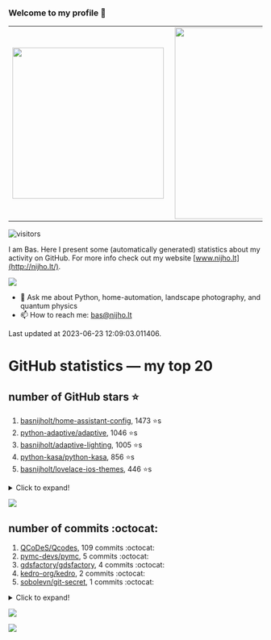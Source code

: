 ### Welcome to my profile 👋

<center>
  <table>
    <tr>
        <td><img width="300px" align="left" src="https://github-readme-stats.vercel.app/api/top-langs/?username=basnijholt&hide=TeX,Jupyter%20Notebook&layout=compact&theme=radical" /></td>
        <td><img align='right' src="https://github-readme-stats.vercel.app/api?username=basnijholt&show_icons=true&theme=radical" width="380"></td>
    </tr>
  </table>
</center>

![visitors](https://visitor-badge.glitch.me/badge?page_id=basnijholt.visitor-badge)

I am Bas. Here I present some (automatically generated) statistics about my activity on GitHub. For more info check out my website [www.nijho.lt](http://nijho.lt/).

![](https://www.nijho.lt/authors/admin/avatar_hu9e60e4b9bc120dfb6a666009f2878da6_182107_250x250_fill_q90_lanczos_center.jpg)

- 💬 Ask me about Python, home-automation, landscape photography, and quantum physics
- 📫 How to reach me: bas@nijho.lt

Last updated at 2023-06-23 12:09:03.011406.

# GitHub statistics — my top 20

## number of GitHub stars ⭐️

1. [basnijholt/home-assistant-config](https://github.com/basnijholt/home-assistant-config/), 1473 ⭐️s
2. [python-adaptive/adaptive](https://github.com/python-adaptive/adaptive/), 1046 ⭐️s
3. [basnijholt/adaptive-lighting](https://github.com/basnijholt/adaptive-lighting/), 1005 ⭐️s
4. [python-kasa/python-kasa](https://github.com/python-kasa/python-kasa/), 856 ⭐️s
5. [basnijholt/lovelace-ios-themes](https://github.com/basnijholt/lovelace-ios-themes/), 446 ⭐️s
<details><summary>Click to expand!</summary>

6. [basnijholt/lovelace-ios-dark-mode-theme](https://github.com/basnijholt/lovelace-ios-dark-mode-theme/), 413 ⭐️s
7. [basnijholt/miflora](https://github.com/basnijholt/miflora/), 360 ⭐️s
8. [basnijholt/rsync-time-machine.py](https://github.com/basnijholt/rsync-time-machine.py/), 320 ⭐️s
9. [topocm/topocm_content](https://github.com/topocm/topocm_content/), 241 ⭐️s
10. [basnijholt/home-assistant-streamdeck-yaml](https://github.com/basnijholt/home-assistant-streamdeck-yaml/), 110 ⭐️s
11. [basnijholt/home-assistant-macbook-touch-bar](https://github.com/basnijholt/home-assistant-macbook-touch-bar/), 92 ⭐️s
12. [basnijholt/markdown-code-runner](https://github.com/basnijholt/markdown-code-runner/), 73 ⭐️s
13. [kwant-project/kwant](https://github.com/kwant-project/kwant/), 73 ⭐️s
14. [basnijholt/home-assistant-streamdeck-yaml-addon](https://github.com/basnijholt/home-assistant-streamdeck-yaml-addon/), 45 ⭐️s
15. [basnijholt/aiokef](https://github.com/basnijholt/aiokef/), 29 ⭐️s
16. [basnijholt/thesis-cover](https://github.com/basnijholt/thesis-cover/), 25 ⭐️s
17. [basnijholt/instacron](https://github.com/basnijholt/instacron/), 19 ⭐️s
18. [basnijholt/adaptive-scheduler](https://github.com/basnijholt/adaptive-scheduler/), 17 ⭐️s
19. [basnijholt/addon-otmonitor](https://github.com/basnijholt/addon-otmonitor/), 15 ⭐️s
20. [kwant-project/kwant-tutorial-2016](https://github.com/kwant-project/kwant-tutorial-2016/), 13 ⭐️s

</details>

![](https://github.com/basnijholt/basnijholt/raw/main/stars_over_time.png)

## number of commits :octocat:

1. [QCoDeS/Qcodes](https://github.com/QCoDeS/Qcodes/), 109 commits :octocat:
2. [pymc-devs/pymc](https://github.com/pymc-devs/pymc/), 5 commits :octocat:
3. [gdsfactory/gdsfactory](https://github.com/gdsfactory/gdsfactory/), 4 commits :octocat:
4. [kedro-org/kedro](https://github.com/kedro-org/kedro/), 2 commits :octocat:
5. [sobolevn/git-secret](https://github.com/sobolevn/git-secret/), 1 commits :octocat:
<details><summary>Click to expand!</summary>

6. [basnijholt/molecular-dynamics-Python](https://github.com/basnijholt/molecular-dynamics-Python/), 0 commits :octocat:
7. [basnijholt/rsync-time-machine.py](https://github.com/basnijholt/rsync-time-machine.py/), 0 commits :octocat:
8. [bdraco/ulid-transform](https://github.com/bdraco/ulid-transform/), 0 commits :octocat:
9. [binance/binance-spot-api-docs](https://github.com/binance/binance-spot-api-docs/), 0 commits :octocat:
10. [mbongaerts/Metchalizer](https://github.com/mbongaerts/Metchalizer/), 0 commits :octocat:
11. [chelseybaker/iOSMessageExport](https://github.com/chelseybaker/iOSMessageExport/), 0 commits :octocat:
12. [CSSEGISandData/COVID-19](https://github.com/CSSEGISandData/COVID-19/), 0 commits :octocat:
13. [kalkih/mini-media-player](https://github.com/kalkih/mini-media-player/), 0 commits :octocat:
14. [wowchemy/wowchemy-hugo-themes](https://github.com/wowchemy/wowchemy-hugo-themes/), 0 commits :octocat:
15. [conda-forge/pytest-flakes-feedstock](https://github.com/conda-forge/pytest-flakes-feedstock/), 0 commits :octocat:
16. [lkorth/jekyll-500px-embed](https://github.com/lkorth/jekyll-500px-embed/), 0 commits :octocat:
17. [conda-forge/sshtunnel-feedstock](https://github.com/conda-forge/sshtunnel-feedstock/), 0 commits :octocat:
18. [tox-dev/azure-pipelines-template](https://github.com/tox-dev/azure-pipelines-template/), 0 commits :octocat:
19. [CamDavidsonPilon/Probabilistic-Programming-and-Bayesian-Methods-for-Hackers](https://github.com/CamDavidsonPilon/Probabilistic-Programming-and-Bayesian-Methods-for-Hackers/), 0 commits :octocat:
20. [mvn23/pyotgw](https://github.com/mvn23/pyotgw/), 0 commits :octocat:

</details>

![](https://github.com/basnijholt/basnijholt/raw/main/commits_per_hour.png)

![](https://github.com/basnijholt/basnijholt/raw/main/commits_per_weekday.png)

